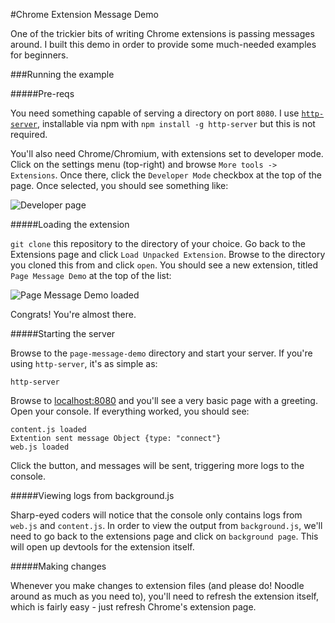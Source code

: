 #Chrome Extension Message Demo

One of the trickier bits of writing Chrome extensions is passing messages around.  I built this demo in order to provide some much-needed examples for beginners.

###Running the example

#####Pre-reqs

You need something capable of serving a directory on port `8080`.  I use [`http-server`](https://github.com/indexzero/http-server), installable via npm with `npm install -g http-server` but this is not required.

You'll also need Chrome/Chromium, with extensions set to developer mode.  Click on the settings menu (top-right) and browse `More tools -> Extensions`.  Once there, click the `Developer Mode` checkbox at the top of the page.  Once selected, you should see something like:

![Developer page](http://i.imgur.com/g1gzwqP.png)

#####Loading the extension

`git clone` this repository to the directory of your choice.  Go back to the Extensions page and click `Load Unpacked Extension`.  Browse to the directory you cloned this from and click `open`.  You should see a new extension, titled `Page Message Demo` at the top of the list:

![Page Message Demo loaded](http://i.imgur.com/tHkns08.png)

Congrats!  You're almost there.

#####Starting the server

Browse to the `page-message-demo` directory and start your server.  If you're using `http-server`, it's as simple as:

`http-server`

Browse to [localhost:8080](http://localhost:8080) and you'll see a very basic page with a greeting.  Open your console.  If everything worked, you should see:

```
content.js loaded
Extention sent message Object {type: "connect"}
web.js loaded
```

Click the button, and messages will be sent, triggering more logs to the console.

#####Viewing logs from background.js

Sharp-eyed coders will notice that the console only contains logs from `web.js` and `content.js`.  In order to view the output from `background.js`, we'll need to go back to the extensions page and click on `background page`.  This will open up devtools for the extension itself.

#####Making changes

Whenever you make changes to extension files (and please do!  Noodle around as much as you need to), you'll need to refresh the extension itself, which is fairly easy - just refresh Chrome's extension page.